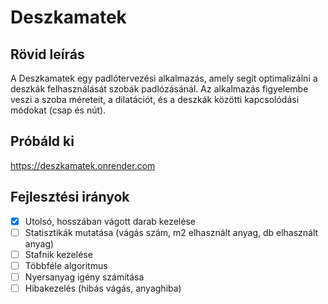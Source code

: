# Deszkamatek

## Rövid leírás
A Deszkamatek egy padlótervezési alkalmazás, amely segít optimalizálni a deszkák felhasználását szobák padlózásánál. Az alkalmazás figyelembe veszi a szoba méreteit, a dilatációt, és a deszkák közötti kapcsolódási módokat (csap és nút).

## Próbáld ki
https://deszkamatek.onrender.com

## Fejlesztési irányok
-  [x] Utolsó, hosszában vágott darab kezelése
-  [ ] Statisztikák mutatása (vágás szám, m2 elhasznált anyag, db elhasznált anyag)
-  [ ] Stafnik kezelése
-  [ ] Többféle algoritmus
-  [ ] Nyersanyag igény számítása
-  [ ] Hibakezelés (hibás vágás, anyaghiba)
